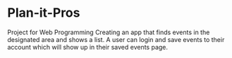 # Plan-it-Pros
Project for Web Programming
Creating an app that finds events in the designated area and shows a list.
A user can login and save events to their account which will show up in their saved events page.
